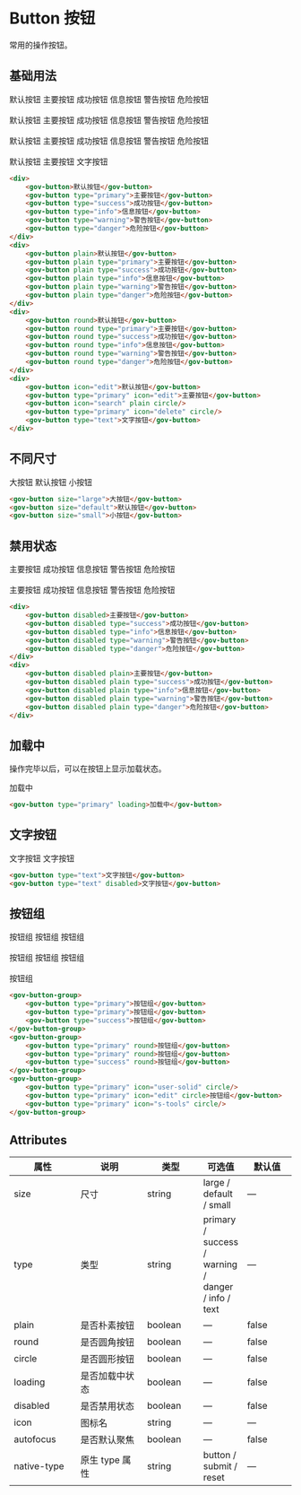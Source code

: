# Button 按钮
常用的操作按钮。


## 基础用法

<demo-container class="demo-gov-row">
	<div>
		<gov-button>默认按钮</gov-button>
		<gov-button type="primary">主要按钮</gov-button>
		<gov-button type="success">成功按钮</gov-button>
		<gov-button type="info">信息按钮</gov-button>
		<gov-button type="warning">警告按钮</gov-button>
		<gov-button type="danger">危险按钮</gov-button>
	</div>
	<br/>
	<div>
		<gov-button plain>默认按钮</gov-button>
		<gov-button plain type="primary">主要按钮</gov-button>
		<gov-button plain type="success">成功按钮</gov-button>
		<gov-button plain type="info">信息按钮</gov-button>
		<gov-button plain type="warning">警告按钮</gov-button>
		<gov-button plain type="danger">危险按钮</gov-button>
	</div>
	<br/>
	<div>
		<gov-button round>默认按钮</gov-button>
		<gov-button round type="primary">主要按钮</gov-button>
		<gov-button round type="success">成功按钮</gov-button>
		<gov-button round type="info">信息按钮</gov-button>
		<gov-button round type="warning">警告按钮</gov-button>
		<gov-button round type="danger">危险按钮</gov-button>
	</div>
	<br/>
	<div>
		<gov-button icon="edit">默认按钮</gov-button>
		<gov-button type="primary" icon="edit">主要按钮</gov-button>
		<gov-button icon="search" plain circle/>
		<gov-button type="primary" icon="delete" circle/>
		<gov-button type="text">文字按钮</gov-button>
	</div>
</demo-container>

```md
<div>
	<gov-button>默认按钮</gov-button>
	<gov-button type="primary">主要按钮</gov-button>
	<gov-button type="success">成功按钮</gov-button>
	<gov-button type="info">信息按钮</gov-button>
	<gov-button type="warning">警告按钮</gov-button>
	<gov-button type="danger">危险按钮</gov-button>
</div>
<div>
	<gov-button plain>默认按钮</gov-button>
	<gov-button plain type="primary">主要按钮</gov-button>
	<gov-button plain type="success">成功按钮</gov-button>
	<gov-button plain type="info">信息按钮</gov-button>
	<gov-button plain type="warning">警告按钮</gov-button>
	<gov-button plain type="danger">危险按钮</gov-button>
</div>
<div>
	<gov-button round>默认按钮</gov-button>
	<gov-button round type="primary">主要按钮</gov-button>
	<gov-button round type="success">成功按钮</gov-button>
	<gov-button round type="info">信息按钮</gov-button>
	<gov-button round type="warning">警告按钮</gov-button>
	<gov-button round type="danger">危险按钮</gov-button>
</div>
<div>
	<gov-button icon="edit">默认按钮</gov-button>
	<gov-button type="primary" icon="edit">主要按钮</gov-button>
	<gov-button icon="search" plain circle/>
	<gov-button type="primary" icon="delete" circle/>
	<gov-button type="text">文字按钮</gov-button>
</div>
```

## 不同尺寸
<demo-container class="demo-gov-row">
	<gov-button size="large">大按钮</gov-button>
	<gov-button size="default">默认按钮</gov-button>
	<gov-button size="small">小按钮</gov-button>
</demo-container>


```md
<gov-button size="large">大按钮</gov-button>
<gov-button size="default">默认按钮</gov-button>
<gov-button size="small">小按钮</gov-button>
```


## 禁用状态

<demo-container class="demo-gov-row">
	<div>
		<gov-button disabled>主要按钮</gov-button>
		<gov-button disabled type="success">成功按钮</gov-button>
		<gov-button disabled type="info">信息按钮</gov-button>
		<gov-button disabled type="warning">警告按钮</gov-button>
		<gov-button disabled type="danger">危险按钮</gov-button>
	</div>
	<br/>
	<div>
		<gov-button disabled plain>主要按钮</gov-button>
		<gov-button disabled plain type="success">成功按钮</gov-button>
		<gov-button disabled plain type="info">信息按钮</gov-button>
		<gov-button disabled plain type="warning">警告按钮</gov-button>
		<gov-button disabled plain type="danger">危险按钮</gov-button>
	</div>
</demo-container>

```md
<div>
	<gov-button disabled>主要按钮</gov-button>
	<gov-button disabled type="success">成功按钮</gov-button>
	<gov-button disabled type="info">信息按钮</gov-button>
	<gov-button disabled type="warning">警告按钮</gov-button>
	<gov-button disabled type="danger">危险按钮</gov-button>
</div>
<div>
	<gov-button disabled plain>主要按钮</gov-button>
	<gov-button disabled plain type="success">成功按钮</gov-button>
	<gov-button disabled plain type="info">信息按钮</gov-button>
	<gov-button disabled plain type="warning">警告按钮</gov-button>
	<gov-button disabled plain type="danger">危险按钮</gov-button>
</div>
```

## 加载中

操作完毕以后，可以在按钮上显示加载状态。

<demo-container class="demo-gov-row">
	<gov-button type="primary" loading>加载中</gov-button>
</demo-container>

```md
<gov-button type="primary" loading>加载中</gov-button>
```

## 文字按钮

<demo-container class="demo-gov-row">
	<gov-button type="text">文字按钮</gov-button>
	<gov-button type="text" disabled>文字按钮</gov-button>
</demo-container>

```md
<gov-button type="text">文字按钮</gov-button>
<gov-button type="text" disabled>文字按钮</gov-button>
```

## 按钮组

<demo-container class="demo-gov-row">
	<gov-button-group>
		<gov-button type="primary">按钮组</gov-button>
		<gov-button type="primary">按钮组</gov-button>
		<gov-button type="success">按钮组</gov-button>
	</gov-button-group>
	<br/>
	<br/>
	<gov-button-group>
		<gov-button type="primary" round>按钮组</gov-button>
		<gov-button type="primary" round>按钮组</gov-button>
		<gov-button type="warning" round>按钮组</gov-button>
	</gov-button-group>
	<br/>
	<br/>
	<gov-button-group>
		<gov-button type="primary" icon="user-solid" circle/>
		<gov-button type="primary" icon="edit" circle>按钮组</gov-button>
		<gov-button type="primary" icon="s-tools" circle/>
	</gov-button-group>
</demo-container>

```md
<gov-button-group>
	<gov-button type="primary">按钮组</gov-button>
	<gov-button type="primary">按钮组</gov-button>
	<gov-button type="success">按钮组</gov-button>
</gov-button-group>
<gov-button-group>
	<gov-button type="primary" round>按钮组</gov-button>
	<gov-button type="primary" round>按钮组</gov-button>
	<gov-button type="success" round>按钮组</gov-button>
</gov-button-group>
<gov-button-group>
	<gov-button type="primary" icon="user-solid" circle/>
	<gov-button type="primary" icon="edit" circle>按钮组</gov-button>
	<gov-button type="primary" icon="s-tools" circle/>
</gov-button-group>
```


## Attributes

<table>
  <thead>
    <tr>
      <th width="110">属性</th>
      <th width="120">说明</th>
      <th width="90">类型</th>
      <th>可选值</th>
      <th width="80">默认值</th>
    </tr>
  </thead>
  <tbody>
    <tr>
      <td>size</td>
      <td>尺寸</td>
      <td>string</td>
      <td>large / default / small</td>
      <td>—</td>
    </tr>
    <tr>
      <td>type</td>
      <td>类型</td>
      <td>string</td>
      <td>primary / success / warning / danger / info / text</td>
      <td>—</td>
    </tr>
    <tr>
      <td>plain</td>
      <td>是否朴素按钮</td>
      <td>boolean</td>
      <td>—</td>
      <td>false</td>
    </tr>
    <tr>
      <td>round</td>
      <td>是否圆角按钮</td>
      <td>boolean</td>
      <td>—</td>
      <td>false</td>
    </tr>
    <tr>
      <td>circle</td>
      <td>是否圆形按钮</td>
      <td>boolean</td>
      <td>—</td>
      <td>false</td>
    </tr>
    <tr>
      <td>loading</td>
      <td>是否加载中状态</td>
      <td>boolean</td>
      <td>—</td>
      <td>false</td>
    </tr>
    <tr>
      <td>disabled</td>
      <td>是否禁用状态</td>
      <td>boolean</td>
      <td>—</td>
      <td>false</td>
    </tr>
    <tr>
      <td>icon</td>
      <td>图标名</td>
      <td>string</td>
      <td>—</td>
      <td>—</td>
    </tr>
    <tr>
      <td>autofocus</td>
      <td>是否默认聚焦</td>
      <td>boolean</td>
      <td>—</td>
      <td>false</td>
    </tr>
    <tr>
      <td>native-type</td>
      <td>原生 type 属性</td>
      <td>string</td>
      <td>button / submit / reset</td>
      <td>—</td>
    </tr>
  </tbody>
</table>
